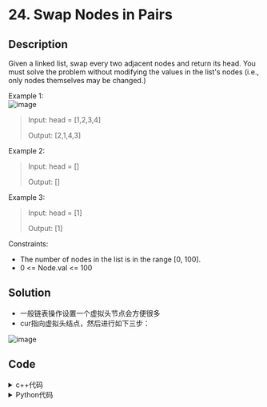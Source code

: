 # 24. Swap Nodes in Pairs


## Description


Given a linked list, swap every two adjacent nodes and return its head. You must solve the problem without modifying the values in the list's nodes (i.e., only nodes themselves may be changed.)

Example 1:<br>
![image](https://user-images.githubusercontent.com/58450801/182008016-850ebc00-a318-45a8-8695-ec7371983374.png)

> Input: head = [1,2,3,4]
> 
> Output: [2,1,4,3]

Example 2:

> Input: head = []
> 
> Output: []

Example 3:
> Input: head = [1]
> 
> Output: [1]

Constraints:
- The number of nodes in the list is in the range [0, 100].
- 0 <= Node.val <= 100



## Solution
- 一般链表操作设置一个虚拟头节点会方便很多
- cur指向虚拟头结点，然后进行如下三步：

![image](https://code-thinking.cdn.bcebos.com/pics/24.%E4%B8%A4%E4%B8%A4%E4%BA%A4%E6%8D%A2%E9%93%BE%E8%A1%A8%E4%B8%AD%E7%9A%84%E8%8A%82%E7%82%B91.png)


## Code

<details>
  <summary>c++代码</summary>
  
```C++
/**
 * Definition for singly-linked list.
 * struct ListNode {
 *     int val;
 *     ListNode *next;
 *     ListNode() : val(0), next(nullptr) {}
 *     ListNode(int x) : val(x), next(nullptr) {}
 *     ListNode(int x, ListNode *next) : val(x), next(next) {}
 * };
 */
class Solution {
public:
    ListNode* swapPairs(ListNode* head) {
        ListNode* dummyHead = new ListNode(0); // 设置一个虚拟头结点
        dummyHead->next = head; // 将虚拟头结点指向head，这样方面后面做删除操作
        ListNode* cur = dummyHead;
        while(cur->next != nullptr && cur->next->next != nullptr) {
            ListNode* tmp = cur->next; // 记录临时节点
            ListNode* tmp1 = cur->next->next->next; // 记录临时节点

            cur->next = cur->next->next;    // 步骤一
            cur->next->next = tmp;          // 步骤二
            cur->next->next->next = tmp1;   // 步骤三

            cur = cur->next->next; // cur移动两位，准备下一轮交换
        }
        return dummyHead->next;
    }
};

```
</details>    
  
<details>
  <summary>Python代码</summary>
  
```Python3

# Definition for singly-linked list.
# class ListNode:
#     def __init__(self, val=0, next=None):
#         self.val = val
#         self.next = next

class Solution:
    def swapPairs(self, head: ListNode) -> ListNode:
        res = ListNode(next=head)
        pre = res
        
        # 必须有pre的下一个和下下个才能交换，否则说明已经交换结束了
        while pre.next and pre.next.next:
            cur = pre.next
            post = pre.next.next
            
            # pre，cur，post对应最左，中间的，最右边的节点
            cur.next = post.next
            post.next = cur
            pre.next = post

            pre = pre.next.next
        return res.next
```
</details>    



